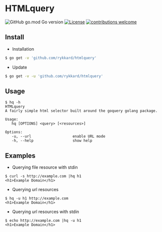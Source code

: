 # HTMLquery
![GitHub go.mod Go version](https://img.shields.io/github/go-mod/go-version/rykkard/htmlquery)
[![License](https://img.shields.io/badge/license-MIT-_red.svg)](https://opensource.org/licenses/MIT)
[![contributions welcome](https://img.shields.io/badge/contributions-welcome-brightgreen.svg?style=flat)](https://github.com/rykkard/htmlquery/issues)

## Install

- Installation
```bash
$ go get -v 'github.com/rykkard/htmlquery'
```

- Update
```bash
$ go get -v -u 'github.com/rykkard/htmlquery'
```

## Usage

```
$ hq -h
HTMLquery
A fairly simple html selector built around the goquery golang package.

Usage:
   hq [OPTIONS] <query> [<resources>]

Options:
   -u, --url                   enable URL mode
   -h, --help                  show help
```

## Examples

- Querying file resource with stdin
```
$ curl -s http://example.com |hq h1
<h1>Example Domain</h1>
```

- Querying url resources
```
$ hq -u h1 http://example.com
<h1>Example Domain</h1>
```

- Querying url resources with stdin
```
$ echo http://example.com |hq -u h1
<h1>Example Domain</h1>
```
